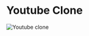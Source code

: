 # Youtube Clone
![Youtube clone](https://github.com/Indhu248/Youtube_Clone/assets/81157199/5fd5020f-3747-4dbd-9d60-238f05cbd7cf)

### 

